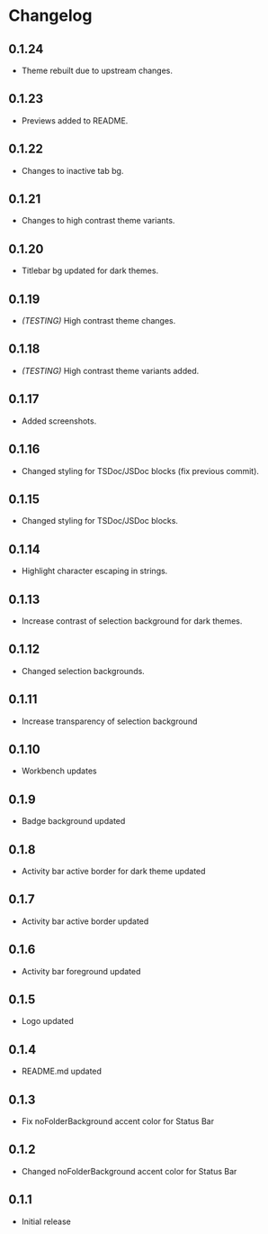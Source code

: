 # Changelog

## 0.1.24

- Theme rebuilt due to upstream changes.

## 0.1.23

- Previews added to README.

## 0.1.22

- Changes to inactive tab bg.

## 0.1.21

- Changes to high contrast theme variants.

## 0.1.20

- Titlebar bg updated for dark themes.

## 0.1.19

- *(TESTING)* High contrast theme changes.

## 0.1.18

- *(TESTING)* High contrast theme variants added.

## 0.1.17

- Added screenshots.

## 0.1.16

- Changed styling for TSDoc/JSDoc blocks (fix previous commit).

## 0.1.15

- Changed styling for TSDoc/JSDoc blocks.

## 0.1.14

- Highlight character escaping in strings.

## 0.1.13

- Increase contrast of selection background for dark themes.

## 0.1.12

- Changed selection backgrounds.

## 0.1.11

- Increase transparency of selection background

## 0.1.10

- Workbench updates

## 0.1.9

- Badge background updated

## 0.1.8

- Activity bar active border for dark theme updated

## 0.1.7

- Activity bar active border updated

## 0.1.6

- Activity bar foreground updated

## 0.1.5

- Logo updated

## 0.1.4

- README.md updated

## 0.1.3

- Fix noFolderBackground accent color for Status Bar

## 0.1.2

- Changed noFolderBackground accent color for Status Bar

## 0.1.1

- Initial release
